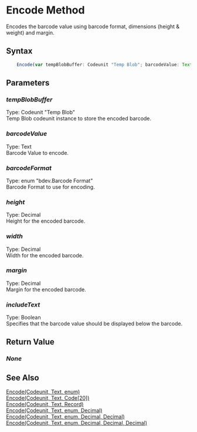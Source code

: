 # Encode Method
Encodes the barcode value using barcode format, dimensions (height & weight) and margin.

## Syntax
```javascript
	Encode(var tempBlobBuffer: Codeunit "Temp Blob"; barcodeValue: Text; barcodeFormat: enum "bdev.Barcode Format"; height: Decimal; width: Decimal; margin: Decimal; includeText: Boolean)
```

## Parameters
### *tempBlobBuffer*
Type: Codeunit "Temp Blob"<br/>
Temp Blob codeunit instance to store the encoded barcode.
### *barcodeValue*
Type: Text<br/>
Barcode Value to encode.
### *barcodeFormat*
Type: enum "bdev.Barcode Format"<br/>
Barcode Format to use for encoding.
### *height*
Type: Decimal<br/>
Height for the encoded barcode.
### *width*
Type: Decimal<br/>
Width for the encoded barcode.
### *margin*
Type: Decimal<br/>
Margin for the encoded barcode.
### *includeText*
Type: Boolean<br/>
Specifies that the barcode value should be displayed below the barcode.

## Return Value
### *None*

## See Also
[Encode(Codeunit, Text, enum)](./encode1.md)<br />
[Encode(Codeunit, Text, Code[20])](./encode2.md)<br />
[Encode(Codeunit, Text, Record)](./encode3.md)<br />
[Encode(Codeunit, Text, enum, Decimal)](./encode4.md)<br />
[Encode(Codeunit, Text, enum, Decimal, Decimal)](./encode5.md)<br />
[Encode(Codeunit, Text, enum, Decimal, Decimal, Decimal)](./encode6.md)<br />
